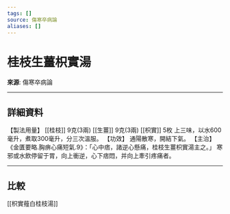 ```yaml
---
tags: []
source: 傷寒卒病論
aliases: []
---
```


# 桂枝生薑枳實湯

**來源**: 傷寒卒病論  

---

## 詳細資料
【製法用量】 [[桂枝]] 9克(3兩) [[生薑]] 9克(3兩) [[枳實]] 5枚
上三味，以水600毫升，煮取300毫升，分三次溫服。
【功效】
通陽散寒，開結下氣。
【主治】
《金匱要略.胸痹心痛短氣.9》：「心中痞，諸逆心懸痛，桂枝生薑枳實湯主之。」
寒邪或水飲停留于胃，向上衝逆，心下痞悶，并向上牽引疼痛者。

---

## 比較
[[枳實薤白桂枝湯]]
